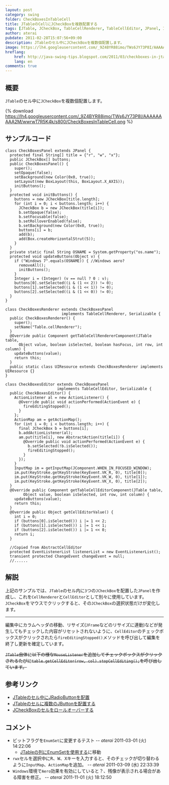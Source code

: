```yaml
---
layout: post
category: swing
folder: CheckBoxesInTableCell
title: JTableのCellにJCheckBoxを複数配置する
tags: [JTable, JCheckBox, TableCellRenderer, TableCellEditor, JPanel, InputMap, ActionMap]
author: aterai
pubdate: 2011-02-28T15:07:56+09:00
description: JTableのセル中にJCheckBoxを複数個配置します。
image: https://lh4.googleusercontent.com/_9Z4BYR88imo/TWs6JY73P8I/AAAAAAAAA2M/wwrwT7R5K4k/s800/CheckBoxesInTableCell.png
hreflang:
    href: http://java-swing-tips.blogspot.com/2011/03/checkboxes-in-jtable-cell.html
    lang: en
comments: true
---
```

## 概要
`JTable`のセル中に`JCheckBox`を複数個配置します。

{% download https://lh4.googleusercontent.com/_9Z4BYR88imo/TWs6JY73P8I/AAAAAAAAA2M/wwrwT7R5K4k/s800/CheckBoxesInTableCell.png %}

## サンプルコード
<pre class="prettyprint"><code>class CheckBoxesPanel extends JPanel {
  protected final String[] title = {"r", "w", "x"};
  public JCheckBox[] buttons;
  public CheckBoxesPanel() {
    super();
    setOpaque(false);
    setBackground(new Color(0x0, true));
    setLayout(new BoxLayout(this, BoxLayout.X_AXIS));
    initButtons();
  }
  protected void initButtons() {
    buttons = new JCheckBox[title.length];
    for (int i = 0; i &lt; buttons.length; i++) {
      JCheckBox b = new JCheckBox(title[i]);
      b.setOpaque(false);
      b.setFocusable(false);
      b.setRolloverEnabled(false);
      b.setBackground(new Color(0x0, true));
      buttons[i] = b;
      add(b);
      add(Box.createHorizontalStrut(5));
    }
  }
  private static final String OSNAME = System.getProperty("os.name");
  protected void updateButtons(Object v) {
    if ("Windows 7".equals(OSNAME)) { //Windows aero?
      removeAll();
      initButtons();
    }
    Integer i = (Integer) (v == null ? 0 : v);
    buttons[0].setSelected((i &amp; (1 &lt;&lt; 2)) != 0);
    buttons[1].setSelected((i &amp; (1 &lt;&lt; 1)) != 0);
    buttons[2].setSelected((i &amp; (1 &lt;&lt; 0)) != 0);
  }
}
</code></pre>

<pre class="prettyprint"><code>class CheckBoxesRenderer extends CheckBoxesPanel
                         implements TableCellRenderer, Serializable {
  public CheckBoxesRenderer() {
    super();
    setName("Table.cellRenderer");
  }
  @Override public Component getTableCellRendererComponent(JTable table,
      Object value, boolean isSelected, boolean hasFocus, int row, int column) {
    updateButtons(value);
    return this;
  }
  public static class UIResource extends CheckBoxesRenderer implements UIResource {}
}
</code></pre>

<pre class="prettyprint"><code>class CheckBoxesEditor extends CheckBoxesPanel
                       implements TableCellEditor, Serializable {
  public CheckBoxesEditor() {
    ActionListener al = new ActionListener() {
      @Override public void actionPerformed(ActionEvent e) {
        fireEditingStopped();
      }
    };
    ActionMap am = getActionMap();
    for (int i = 0; i &lt; buttons.length; i++) {
      final JCheckBox b = buttons[i];
      b.addActionListener(al);
      am.put(title[i], new AbstractAction(title[i]) {
        @Override public void actionPerformed(ActionEvent e) {
          b.setSelected(!b.isSelected());
          fireEditingStopped();
        }
      });
    }
    InputMap im = getInputMap(JComponent.WHEN_IN_FOCUSED_WINDOW);
    im.put(KeyStroke.getKeyStroke(KeyEvent.VK_R, 0), title[0]);
    im.put(KeyStroke.getKeyStroke(KeyEvent.VK_W, 0), title[1]);
    im.put(KeyStroke.getKeyStroke(KeyEvent.VK_X, 0), title[2]);
  }
  @Override public Component getTableCellEditorComponent(JTable table,
        Object value, boolean isSelected, int row, int column) {
    updateButtons(value);
    return this;
  }
  @Override public Object getCellEditorValue() {
    int i = 0;
    if (buttons[0].isSelected()) i |= 1 &lt;&lt; 2;
    if (buttons[1].isSelected()) i |= 1 &lt;&lt; 1;
    if (buttons[2].isSelected()) i |= 1 &lt;&lt; 0;
    return i;
  }

  //Copied from AbstractCellEditor
  protected EventListenerList listenerList = new EventListenerList();
  transient protected ChangeEvent changeEvent = null;
  //......
</code></pre>

## 解説
上記のサンプルでは、`JTable`のセル内に`3`つの`JCheckBox`を配置した`JPanel`を作成し、これを`CellRenderer`と`CellEditor`として別々に使用しています。`JCheckBox`をマウスでクリックすると、その`JCheckBox`の選択状態だけが変化します。

- - - -
編集中にカラムヘッダの移動、リサイズ(`JFrame`などのリサイズに連動)などが発生してもチェックした内容がリセットされないように、`CellEditor`のチェックボックスがクリックされたら`fireEditingStopped()`メソッドを呼び出して編集を終了し更新を確定しています。

~~`JTable`自体に以下の様な`MouseListener`を追加してチェックボックスがクリックされるたびに`table.getCellEditor(row, col).stopCellEditing();`を呼び出しています。~~

## 参考リンク
- [JTableのセル中にJRadioButtonを配置](http://ateraimemo.com/Swing/RadioButtonsInTableCell.html)
- [JTableのセルに複数のJButtonを配置する](http://ateraimemo.com/Swing/MultipleButtonsInTableCell.html)
- [JCheckBoxのセルをロールオーバーする](http://ateraimemo.com/Swing/RolloverBooleanRenderer.html)

<!-- dummy comment line for breaking list -->

## コメント
- ビットフラグを`EnumSet`に変更するテスト -- *aterai* 2011-03-01 (火) 14:22:06
    - [JTableの列にEnumSetを使用する](http://ateraimemo.com/Swing/EnumSet.html)に移動
- `rwx`セルを選択中に<kbd>R</kbd>、<kbd>W</kbd>、<kbd>X</kbd>キーを入力すると、そのチェックが切り替わるように`InputMap`、`ActionMap`を追加。 -- *aterai* 2011-03-09 (水) 22:33:39
- `Windows`環境で`Aero`効果を有効にしていると？、残像が表示される場合がある障害を修正。 -- *aterai* 2011-11-01 (火) 18:12:50

<!-- dummy comment line for breaking list -->
